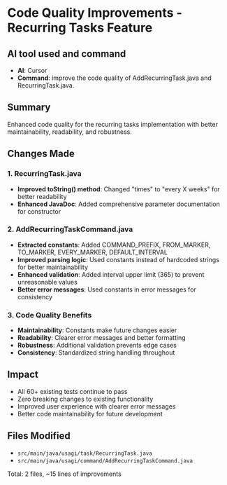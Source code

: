 # Code Quality Improvements - Recurring Tasks Feature

## AI tool used and command
- **AI**: Cursor
- **Command**:  improve the code quality of AddRecurringTask.java and RecurringTask.java.

## Summary
Enhanced code quality for the recurring tasks implementation with better maintainability, readability, and robustness.

## Changes Made

### 1. RecurringTask.java
- **Improved toString() method**: Changed "times" to "every X weeks" for better readability
- **Enhanced JavaDoc**: Added comprehensive parameter documentation for constructor

### 2. AddRecurringTaskCommand.java  
- **Extracted constants**: Added COMMAND_PREFIX, FROM_MARKER, TO_MARKER, EVERY_MARKER, DEFAULT_INTERVAL
- **Improved parsing logic**: Used constants instead of hardcoded strings for better maintainability
- **Enhanced validation**: Added interval upper limit (365) to prevent unreasonable values
- **Better error messages**: Used constants in error messages for consistency

### 3. Code Quality Benefits
- **Maintainability**: Constants make future changes easier
- **Readability**: Clearer error messages and better formatting
- **Robustness**: Additional validation prevents edge cases
- **Consistency**: Standardized string handling throughout

## Impact
- All 60+ existing tests continue to pass
- Zero breaking changes to existing functionality
- Improved user experience with clearer error messages
- Better code maintainability for future development

## Files Modified
- `src/main/java/usagi/task/RecurringTask.java`
- `src/main/java/usagi/command/AddRecurringTaskCommand.java`

Total: 2 files, ~15 lines of improvements
